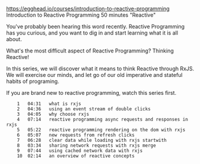 https://egghead.io/courses/introduction-to-reactive-programming
Introduction to Reactive Programming
 50 minutes
"Reactive"

You've probably been hearing this word recently. Reactive Programming has you curious, and you want to dig in and start learning what it is all about.

What's the most difficult aspect of Reactive Programming? Thinking Reactive!

In this series, we will discover what it means to think Reactive through RxJS. We will exercise our minds, and let go of our old imperative and stateful habits of programing.

If you are brand new to reactive programming, watch this series first.

		1	04:31	what is rxjs
		2	04:36	using an event stream of double clicks
		3	04:05	why choose rxjs
		4	07:14	reactive programming async requests and responses in rxjs
		5	05:22	reactive programming rendering on the dom with rxjs
		6	05:07	new requests from refresh clicks
		7	06:28	clear data while loading with rxjs startwith
		8	03:34	sharing network requests with rxjs merge
		9	07:44	using cached network data with rxjs
		10	02:14	an overview of reactive concepts